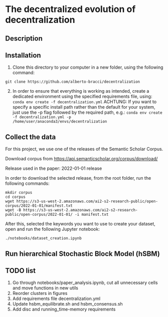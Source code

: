 # The decentralized evolution of decentralization

## Description

## Installation
1. Clone this directory to your computer in a new folder, using the following command:
```
git clone https://github.com/alberto-bracci/decentralization
```
2. In order to ensure that everything is working as intended, create a dedicated environment using the specified requirements file, using: 
```conda env create -f decentralization.yml```
ACHTUNG: If you want to specify a specific install path rather than the default for your system, just use the -p flag followed by the required path, e.g.: 
```conda env create -f decentralization.yml -p /home/user/anaconda3/envs/decentralization```

## Collect the data
For this project, we use one of the releases of the Semantic Scholar Corpus.

Download corpus from
https://api.semanticscholar.org/corpus/download/

Release used in the paper: 2022-01-01 release

In order to download the selected release, from the root folder, run the following commands:

```
mkdir corpus
cd corpus
wget https://s3-us-west-2.amazonaws.com/ai2-s2-research-public/open-corpus/2022-01-01/manifest.txt
wget -B https://s3-us-west-2.amazonaws.com/ai2-s2-research-public/open-corpus/2022-01-01/ -i manifest.txt
```

After this, selected the keywords you want to use to create your dataset, open and run the following Jupyter notebook:
```
./notebooks/dataset_creation.ipynb
```

## Run hierarchical Stochastic Block Model (hSBM)


## TODO list
1. Go through notebooks/paper_analysis.ipynb, cut all unnecessary cells and move functions in new utils
1. Reorder clusters in figures
1. Add requirements file decentralization.yml
1. Update hsbm_equilibrate.sh and hsbm_consensus.sh
1. Add disc and running_time-memory requirements